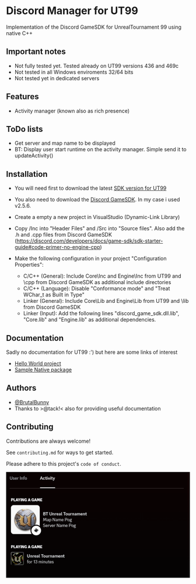 
# Discord Manager for UT99

Implementation of the Discord GameSDK for UnrealTournament 99 using native C++


## Important notes

* Not fully tested yet. Tested already on UT99 versions 436 and 469c
* Not tested in all Windows enviroments 32/64 bits
* Not tested yet in dedicated servers
## Features

* Activity manager (known also as rich presence)
## ToDo lists

* Get server and map name to be displayed
* BT: Display user start runtime on the activity manager. Simple send it to updateActivity()
## Installation

- You will need first to download the latest [SDK version for UT99](https://github.com/OldUnreal/UnrealTournamentPatches/releases)

- You also need to download the [Discord GameSDK](https://discord.com/developers/docs/game-sdk/sdk-starter-guide). In my case i used v2.5.6.

- Create a empty a new project in VisualStudio (Dynamic-Link Library)

- Copy /Inc into "Header Files" and /Src into "Source files". Also add the .h and .cpp files from Discord GameSDK (https://discord.com/developers/docs/game-sdk/sdk-starter-guide#code-primer-no-engine-cpp)

- Make the following configuration in your project "Configuration Properties":
    * C/C++ (General): Include Core\Inc and Engine\Inc from UT99 and \cpp from Discord GameSDK as additional include directories
    * C/C++ (Language): Disable "Conformance mode" and "Treat WChar_t as Built in Type"
    * Linker (General): Include Core\Lib and Engine\Lib from UT99 and \lib from Discord GameSDK
    * Linker (Input): Add the following lines "discord_game_sdk.dll.lib", "Core.lib" and "Engine.lib" as additional dependencies.  

 

## Documentation

Sadly no documentation for UT99 :') but here are some links of interest

* [Hello World project](https://www.oldunreal.com/phpBB3/viewtopic.php?f=37&t=3938)
* [Sample Native package](https://github.com/FaultyRAM/Ut99PubSrc/tree/master/SampleNativePackage)

## Authors

- [@BrutalBunny](https://www.github.com/BrutalBunny)
- Thanks to >@tack!< also for providing useful documentation
## Contributing

Contributions are always welcome!

See `contributing.md` for ways to get started.

Please adhere to this project's `code of conduct`.


![example](https://github.com/BrutalBunny/UDiscordManager/blob/main/example.PNG?raw?true)
